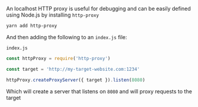 An localhost HTTP proxy is useful for debugging and can be easily defined using Node.js by installing `http-proxy`

```sh
yarn add http-proxy
```

And then adding the following to an `index.js` file:

`index.js`

```js
const httpProxy = require('http-proxy')

const target = 'http://my-target-website.com:1234'

httpProxy.createProxyServer({ target }).listen(8080)
```

Which will create a server that listens on `8080` and will proxy requests to the target